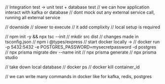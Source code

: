 // Integration test -> unit test + database test
// we can how application interact with kafka or database
// dont mock out any external service call, running all external service

// downside
// slower to execute
// it add complixity
// local setup is required

// npm init -y && npx tsc --init
// mkdir src dist
// changes made in tsconfig.json
// npm i @types/express
// start docker locally ->
// docker run -p 5432:5432 -e POSTGRES_PASSWORD=mysecretpassword  -d postgres
// npx prisma migrate dev --name init
// npx prisma generate
// npx prisma studio

// take down local database
// docker ps
// docker kill container_id

// we can write many commands in docker like for kafka, redis, postgres